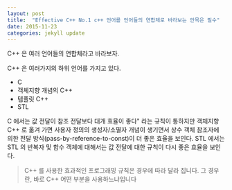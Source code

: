 ```yaml
---
layout: post
title:  "Effective C++ No.1 c++ 언어를 언어들의 연합체로 바라보는 안목은 필수"
date: 2015-11-23
categories: jekyll update
---
```


C++ 은 여러 언어들의 연합체라고 바라보자.

C++ 은 여러가지의 하위 언어를 가지고 있다.
- C
- 객체지향 개념의 C++
- 템플릿 C++
- STL

C 에서는 값 전달이 참조 전달보다 대개 효율이 좋다" 라는 규칙이 통하지만
객체지향 C++ 로 옮겨 가면 사용자 정의의 생성자/소멸자 개념이 생기면서
상수 객체 참조자에 의한 전달 방식(pass-by-reference-to-const)이 더 좋은 효율을 보인다.
STL 에서는 STL 의 반복자 및 함수 객체에 대해서는 값 전달에 대한 규칙이 다시 좋은 효율을 보인다.

> C++ 를 사용한 효과적인 프로그래밍 규칙은 경우에 따라 달라 집니다. 그 경우란, 바로 C++ 어떤 부분을 사용하느냐입니다
